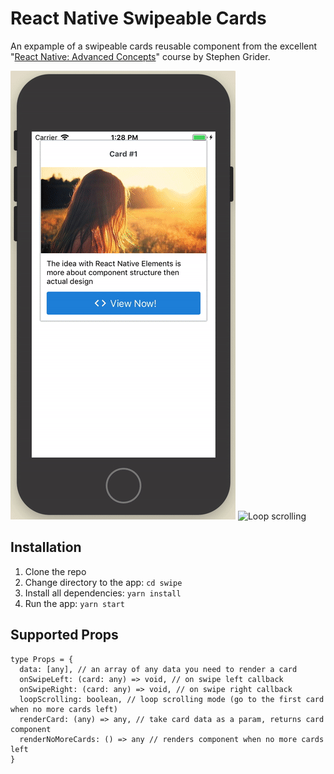 # React Native Swipeable Cards

An expample of a swipeable cards reusable component from the excellent "[React Native: Advanced Concepts](https://www.udemy.com/course/react-native-advanced/)" course by Stephen Grider.

![Cards example](./screen-1.gif)
![Loop scrolling](./screen-2.gif)

## Installation

1. Clone the repo
2. Change directory to the app: `cd swipe`
3. Install all dependencies: `yarn install`
4. Run the app: `yarn start`

## Supported Props

```
type Props = {
  data: [any], // an array of any data you need to render a card
  onSwipeLeft: (card: any) => void, // on swipe left callback
  onSwipeRight: (card: any) => void, // on swipe right callback
  loopScrolling: boolean, // loop scrolling mode (go to the first card when no more cards left)
  renderCard: (any) => any, // take card data as a param, returns card component
  renderNoMoreCards: () => any // renders component when no more cards left
}
```

